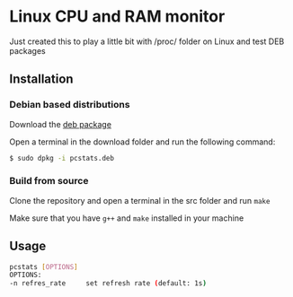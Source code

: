 # Linux CPU and RAM monitor
Just created this to play a little bit with /proc/ folder on Linux and test DEB packages
## Installation
### Debian based distributions 
Download the [deb package](https://github.com/001roc20/pcstats/releases)

Open a terminal in the download folder and run the following command:
```bash
$ sudo dpkg -i pcstats.deb
```
### Build from source
Clone the repository and open a terminal in the src folder and run ```make```

Make sure that you have ```g++``` and ```make``` installed in your machine
## Usage
```bash
pcstats [OPTIONS]
OPTIONS:
-n refres_rate     set refresh rate (default: 1s)
```
